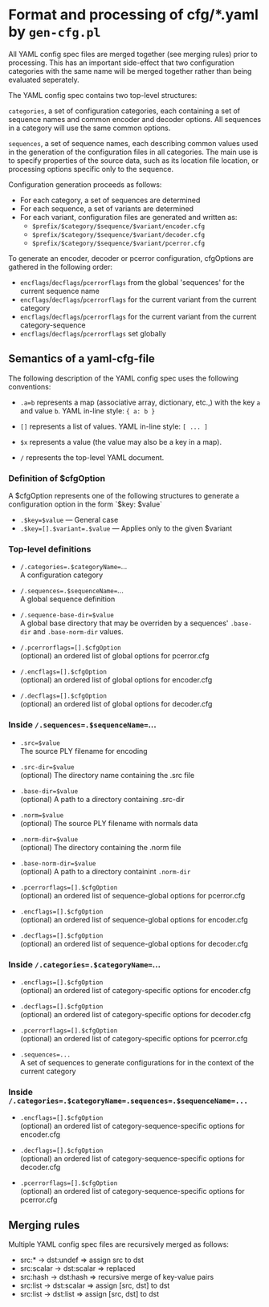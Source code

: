 
Format and processing of cfg/*.yaml by `gen-cfg.pl`
===================================================

All YAML config spec files are merged together (see merging rules) prior to
processing.  This has an important side-effect that two configuration
categories with the same name will be merged together rather than being
evaluated seperately.

The YAML config spec contains two top-level structures:

  `categories`, a set of configuration categories, each containing
  a set of sequence names and common encoder and decoder options.
  All sequences in a category will use the same common options.

  `sequences`, a set of sequence names, each describing common values
  used in the generation of the configuration files in all categories.
  The main use is to specify properties of the source data, such as its
  location file location, or processing options specific only to the
  sequence.

Configuration generation proceeds as follows:

 - For each category, a set of sequences are determined
 - For each sequence, a set of variants are determined
 - For each variant, configuration files are generated and written as:
    - `$prefix/$category/$sequence/$variant/encoder.cfg`
    - `$prefix/$category/$sequence/$variant/decoder.cfg`
    - `$prefix/$category/$sequence/$variant/pcerror.cfg`

To generate an encoder, decoder or pcerror configuration, cfgOptions are
gathered in the following order:

 - `encflags`/`decflags`/`pcerrorflags` from the global 'sequences'
    for the current sequence name
 - `encflags`/`decflags`/`pcerrorflags` for the current variant
    from the current category
 - `encflags`/`decflags`/`pcerrorflags` for the current variant
    from the current category-sequence
 - `encflags`/`decflags`/`pcerrorflags` set globally

Semantics of a yaml-cfg-file
----------------------------

The following description of the YAML config spec uses the following
conventions:

 - `.a=b` represents a map (associative array, dictionary, etc.,) with
    the key `a` and value `b`.  YAML in-line style: `{ a: b }`

 - `[]` represents a list of values. YAML in-line style: `[ ... ]`

 - `$x` represents a value (the value may also be a key in a map).

 - `/` represents the top-level YAML document.


### Definition of $cfgOption

A $cfgOption represents one of the following structures to generate a
configuration option in the form `$key: $value`

  - `.$key=$value` — General case
  - `.$key=[].$variant=.$value` — Applies only to the given $variant


### Top-level definitions

- `/.categories=.$categoryName=`...  
  A configuration category

- `/.sequences=.$sequenceName=`...  
  A global sequence definition

- `/.sequence-base-dir=$value`  
  A global base directory that may be overriden by a sequences' 
  `.base-dir` and `.base-norm-dir` values.

- `/.pcerrorflags=[].$cfgOption`  
  (optional) an ordered list of global options for pcerror.cfg

- `/.encflags=[].$cfgOption`  
  (optional) an ordered list of global options for encoder.cfg

- `/.decflags=[].$cfgOption`  
  (optional) an ordered list of global options for decoder.cfg

### Inside `/.sequences=.$sequenceName=`...

- `.src=$value`  
  The source PLY filename for encoding

- `.src-dir=$value`  
  (optional) The directory name containing the .src file

- `.base-dir=$value`  
  (optional) A path to a directory containing .src-dir

- `.norm=$value`  
  (optional) The source PLY filename with normals data

- `.norm-dir=$value`  
  (optional) The directory containing the .norm file

- `.base-norm-dir=$value`  
  (optional) A path to a directory containint `.norm-dir`

- `.pcerrorflags=[].$cfgOption`  
  (optional) an ordered list of sequence-global options for pcerror.cfg

- `.encflags=[].$cfgOption`  
  (optional) an ordered list of sequence-global options for encoder.cfg

- `.decflags=[].$cfgOption`  
  (optional) an ordered list of sequence-global options for decoder.cfg

### Inside `/.categories=.$categoryName=`...

- `.encflags=[].$cfgOption`  
  (optional) an ordered list of category-specific options for encoder.cfg

- `.decflags=[].$cfgOption`  
  (optional) an ordered list of category-specific options for decoder.cfg

- `.pcerrorflags=[].$cfgOption`  
  (optional) an ordered list of category-specific options for pcerror.cfg

- `.sequences=...`  
  A set of sequences to generate configurations for in the context
  of the current category

### Inside `/.categories=.$categoryName=.sequences=.$sequenceName=...`

- `.encflags=[].$cfgOption`  
  (optional) an ordered list of category-sequence-specific options
  for encoder.cfg

- `.decflags=[].$cfgOption`  
  (optional) an ordered list of category-sequence-specific options
  for decoder.cfg

- `.pcerrorflags=[].$cfgOption`  
  (optional) an ordered list of category-sequence-specific options
  for pcerror.cfg

## Merging rules

Multiple YAML config spec files are recursively merged as follows:

- src:*      → dst:undef  ⇒ assign src to dst
- src:scalar → dst:scalar ⇒ replaced
- src:hash   → dst:hash   ⇒ recursive merge of key-value pairs
- src:list   → dst:scalar ⇒ assign [src, dst] to dst
- src:list   → dst:list   ⇒ assign [src, dst] to dst

